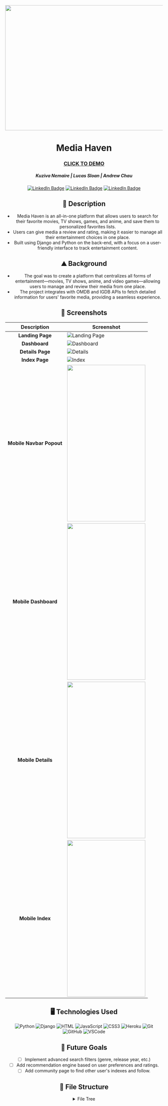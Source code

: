 <div id="header" align="center">
  <img src="main_app/static/images/media_haven_github_logo.png" width="800" height="400">
</div>

<div id="description" align="center">

  # Media Haven

  ### [CLICK TO DEMO](https://mediahaven-66f408da818e.herokuapp.com/)

  ##### Kuziva Nemaire | Lucas Sloan | Andrew Chau

  [![LinkedIn Badge](https://img.shields.io/badge/-@kuzivanemaire-blue?style=flat&logo=Linkedin&logoColor=black)](https://www.linkedin.com/in/kuziva-nemaire-4b03a3191/)
  [![LinkedIn Badge](https://img.shields.io/badge/-@lucassloan-blue?style=flat&logo=Linkedin&logoColor=black)](https://www.linkedin.com/in/lucas-sloan-892802211/)
  [![LinkedIn Badge](https://img.shields.io/badge/-@andrewchau-blue?style=flat&logo=Linkedin&logoColor=black)](https://www.linkedin.com/in/andrew-chau-915aa4134/)

  ## :pencil: Description

  - Media Haven is an all-in-one platform that allows users to search for their favorite movies, TV shows, games, and anime, and save them to personalized favorites lists.
  - Users can give media a review and rating, making it easier to manage all their entertainment choices in one place.
  - Built using Django and Python on the back-end, with a focus on a user-friendly interface to track entertainment content.

  ## :mountain: Background

  - The goal was to create a platform that centralizes all forms of entertainment—movies, TV shows, anime, and video games—allowing users to manage and review their media from one place.
  - The project integrates with OMDB and IGDB APIs to fetch detailed information for users' favorite media, providing a seamless experience.

</div>

<div id="screenshots" align="center">

  ## :camera_flash: Screenshots 

  | Description               | Screenshot                                               |
  |:-------------------------:|----------------------------------------------------------|
  | **Landing Page**          | ![Landing Page](main_app/static/images/screenshots/landing_page.png)      |
  | **Dashboard**             | ![Dashboard](main_app/static/images/screenshots/dashboard.png)            |
  | **Details Page**          | ![Details](main_app/static/images/screenshots/details.png)                |
  | **Index Page**            | ![Index](main_app/static/images/screenshots/index.png)                    |
  | **Mobile Navbar Popout**  | <img src="main_app/static/images/screenshots/navbar_popout.png" width="250" height="500"> |
  | **Mobile Dashboard**      | <img src="main_app/static/images/screenshots/mobile_dashboard.png" width="250" height="500"> |
  | **Mobile Details**        | <img src="main_app/static/images/screenshots/mobile_details.png" width="250" height="500">  |
  | **Mobile Index**          | <img src="main_app/static/images/screenshots/mobile_index.png" width="250" height="500">      |

</div>

<div id="assets" align="center">

## :desktop_computer: Technologies Used
![Python](https://img.shields.io/badge/-Python-05122A?style=flat&logo=python)
![Django](https://img.shields.io/badge/-Django-05122A?style=flat&logo=django)
![HTML](https://img.shields.io/badge/-HTML-05122A?style=flat&logo=html)
![JavaScript](https://img.shields.io/badge/-JavaScript-05122A?style=flat&logo=javascript)
![CSS3](https://img.shields.io/badge/-CSS3-05122A?style=flat&logo=css3)
![Heroku](https://img.shields.io/badge/-Heroku-05122A?style=flat&logo=heroku)
![Git](https://img.shields.io/badge/-Git-05122A?style=flat&logo=git)
![GitHub](https://img.shields.io/badge/-GitHub-05122A?style=flat&logo=github)
![VSCode](https://img.shields.io/badge/-VS_Code-05122A?style=flat&logo=visualstudio)

## :satellite: Future Goals

- [ ] Implement advanced search filters (genre, release year, etc.)
- [ ] Add recommendation engine based on user preferences and ratings.
- [ ] Add community page to find other user's indexes and follow.

</div>

<div id="filetree" align="center">

## :file_folder: File Structure

<details>
  <summary>File Tree</summary>

  <img src="main_app/static/images/screenshots/filetree.png" width="400" height="800">

</details>

</div>
